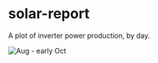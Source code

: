 # solar-report
A plot of inverter power production, by day.

![Aug - early Oct](https://aaronferrucci.github.com/solar-report/solar.png)


